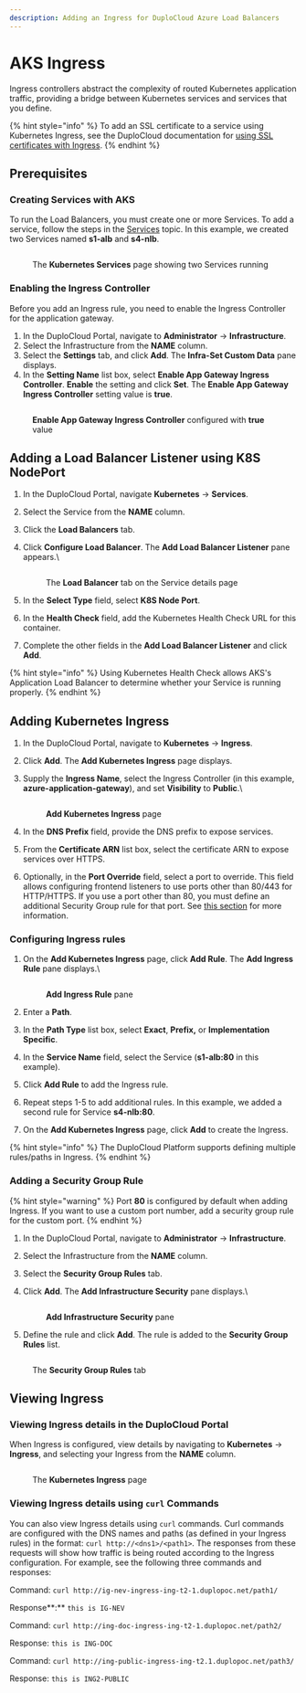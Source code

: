 ```yaml
---
description: Adding an Ingress for DuploCloud Azure Load Balancers
---
```


# AKS Ingress

Ingress controllers abstract the complexity of routed Kubernetes application traffic, providing a bridge between Kubernetes services and services that you define.

{% hint style="info" %}
To add an SSL certificate to a service using Kubernetes Ingress, see the DuploCloud documentation for [using SSL certificates with Ingress](https://docs.duplocloud.com/docs/overview-2/prerequisites/import-ssl-certificates).
{% endhint %}

## Prerequisites

### Creating Services with AKS

To run the Load Balancers, you must create one or more Services. To add a service, follow the steps in the [Services](../../../overview-2/azure-services/containers-and-services/#adding-a-duplocloud-service) topic. In this example, we created two Services named **s1-alb** and **s4-nlb**.&#x20;

<figure><img src="../../../.gitbook/assets/services patched (1).png" alt=""><figcaption><p>The <strong>Kubernetes Services</strong> page showing two Services running </p></figcaption></figure>

### Enabling the Ingress Controller

Before you add an Ingress rule, you need to enable the Ingress Controller for the application gateway.

1. In the DuploCloud Portal, navigate to **Administrator** -> **Infrastructure**.
2. Select the Infrastructure from the **NAME** column.
3. Select the **Settings** tab, and click **Add**. The **Infra-Set Custom Data** pane displays.
4. In the **Setting Name** list box, select **Enable App Gateway Ingress Controller**. **Enable** the setting and click **Set**. The **Enable App Gateway Ingress Controller** setting value is **true**.

<figure><img src="../../../.gitbook/assets/image (3) (5).png" alt=""><figcaption><p><strong>Enable App Gateway Ingress Controller</strong> configured with <strong>true</strong> value</p></figcaption></figure>

## Adding a Load Balancer Listener using K8S NodePort

1. In the DuploCloud Portal, navigate **Kubernetes** -> **Services**.
2. Select the Service from the **NAME** column.
3. Click the **Load Balancers** tab.
4.  Click **Configure Load Balancer**. The **Add Load Balancer Listener** pane appears.\


    <figure><img src="../../../.gitbook/assets/configure LB.png" alt=""><figcaption><p>The <strong>Load Balancer</strong> tab on the Service details page</p></figcaption></figure>
5. In the **Select Type** field, select **K8S Node Port**.&#x20;
6. In the **Health Check** field, add the Kubernetes Health Check URL for this container.&#x20;
7. Complete the other fields in the **Add Load Balancer Listener** and click **Add**.

{% hint style="info" %}
Using Kubernetes Health Check allows AKS's Application Load Balancer to determine whether your Service is running properly.&#x20;
{% endhint %}

## Adding Kubernetes Ingress

1. In the DuploCloud Portal, navigate to **Kubernetes** -> **Ingress**.
2. Click **Add**. The **Add Kubernetes Ingress** page displays.
3.  Supply the **Ingress Name**, select the Ingress Controller (in this example, **azure-application-gateway**), and set **Visibility** to **Public**.\


    <figure><img src="../../../.gitbook/assets/myingress.png" alt=""><figcaption><p><strong>Add Kubernetes Ingress</strong> page</p></figcaption></figure>
4. In the **DNS Prefix** field, provide the DNS prefix to expose services.
5. From the **Certificate ARN** list box, select the certificate ARN to expose services over HTTPS.
6. Optionally, in the **Port Override** field, select a port to override. This field allows configuring frontend listeners to use ports other than 80/443 for HTTP/HTTPS. If you use a port other than 80, you must define an additional Security Group rule for that port. See [this section](./#adding-a-security-group-rule-for-a-port-value-other-than-80) for more information.

### Configuring Ingress rules

1.  On the **Add Kubernetes Ingress** page, click **Add Rule**. The **Add Ingress Rule** pane displays.\


    <div align="left">

    <figure><img src="../../../.gitbook/assets/AKS_Ingress_add_ALB.png" alt=""><figcaption><p><strong>Add Ingress Rule</strong> pane</p></figcaption></figure>

    </div>
2. Enter a **Path**.
3. In the **Path Type** list box, select **Exact**, **Prefix,** or **Implementation Specific**.
4. In the **Service Name** field, select the Service (**s1-alb:80** in this example).&#x20;
5. Click **Add Rule** to add the Ingress rule.
6. Repeat steps 1-5 to add additional rules. In this example, we added a second rule for Service **s4-nlb:80**.
7. On the **Add Kubernetes Ingress** page, click **Add** to create the Ingress.

{% hint style="info" %}
The DuploCloud Platform supports defining multiple rules/paths in Ingress.
{% endhint %}

### Adding a Security Group Rule

{% hint style="warning" %}
Port **80** is configured by default when adding Ingress. If you want to use a custom port number, add a security group rule for the custom port.&#x20;
{% endhint %}

1. In the DuploCloud Portal, navigate to **Administrator** -> **Infrastructure**.
2. Select the Infrastructure from the **NAME** column.
3. Select the **Security Group Rules** tab.&#x20;
4.  Click **Add**. The **Add Infrastructure Security** pane displays.\


    <div align="left">

    <figure><img src="../../../.gitbook/assets/addazuresc.png" alt=""><figcaption><p><strong>Add Infrastructure Security</strong> pane</p></figcaption></figure>

    </div>
5. Define the rule and click **Add**. The rule is added to the **Security Group Rules** list.

<figure><img src="../../../.gitbook/assets/addazuresc2.png" alt=""><figcaption><p>The <strong>Security Group Rules</strong> tab</p></figcaption></figure>

## Viewing Ingress

### Viewing Ingress details in the DuploCloud Portal

When Ingress is configured, view details by navigating to **Kubernetes** -> **Ingress**, and selecting your Ingress from the **NAME** column.

<figure><img src="../../../.gitbook/assets/ingress patched.png" alt=""><figcaption><p>The <strong>Kubernetes Ingress</strong> page</p></figcaption></figure>

### Viewing Ingress details using `curl` Commands

You can also view Ingress details using `curl` commands. Curl commands are configured with the DNS names and paths (as defined in your Ingress rules) in the format: `curl http://<dns1>/<path1>`. The responses from these requests will show how traffic is being routed according to the Ingress configuration. For example, see the following three commands and responses:

Command: `curl http://ig-nev-ingress-ing-t2-1.duplopoc.net/path1/`

Response**:** `this is IG-NEV`

Command: `curl http://ing-doc-ingress-ing-t2-1.duplopoc.net/path2/`

Response: `this is ING-DOC`

Command: `curl http://ing-public-ingress-ing-t2.1.duplopoc.net/path3/`

Response: `this is ING2-PUBLIC`
